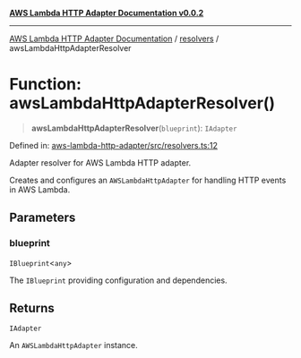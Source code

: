 [**AWS Lambda HTTP Adapter Documentation v0.0.2**](../../README.md)

***

[AWS Lambda HTTP Adapter Documentation](../../modules.md) / [resolvers](../README.md) / awsLambdaHttpAdapterResolver

# Function: awsLambdaHttpAdapterResolver()

> **awsLambdaHttpAdapterResolver**(`blueprint`): `IAdapter`

Defined in: [aws-lambda-http-adapter/src/resolvers.ts:12](https://github.com/stonemjs/aws-lambda-http-adapter/blob/b2e29f567ac56717023f9597000ee3f0d0278093/src/resolvers.ts#L12)

Adapter resolver for AWS Lambda HTTP adapter.

Creates and configures an `AWSLambdaHttpAdapter` for handling HTTP events in AWS Lambda.

## Parameters

### blueprint

`IBlueprint`\<`any`\>

The `IBlueprint` providing configuration and dependencies.

## Returns

`IAdapter`

An `AWSLambdaHttpAdapter` instance.
